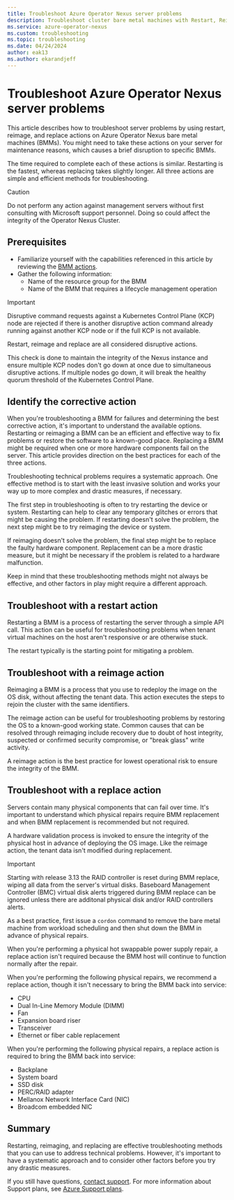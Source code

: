 ```yaml
---
title: Troubleshoot Azure Operator Nexus server problems
description: Troubleshoot cluster bare metal machines with Restart, Reimage, Replace for Azure Operator Nexus.
ms.service: azure-operator-nexus
ms.custom: troubleshooting
ms.topic: troubleshooting
ms.date: 04/24/2024
author: eak13
ms.author: ekarandjeff
---
```


# Troubleshoot Azure Operator Nexus server problems

This article describes how to troubleshoot server problems by using restart, reimage, and replace actions on Azure Operator Nexus bare metal machines (BMMs). You might need to take these actions on your server for maintenance reasons, which causes a brief disruption to specific BMMs.

The time required to complete each of these actions is similar. Restarting is the fastest, whereas replacing takes slightly longer. All three actions are simple and efficient methods for troubleshooting.

> [!CAUTION]
> Do not perform any action against management servers without first consulting with Microsoft support personnel. Doing so could affect the integrity of the Operator Nexus Cluster.

## Prerequisites

- Familiarize yourself with the capabilities referenced in this article by reviewing the [BMM actions](howto-baremetal-functions.md).
- Gather the following information:
  - Name of the resource group for the BMM
  - Name of the BMM that requires a lifecycle management operation

> [!IMPORTANT]
> Disruptive command requests against a Kubernetes Control Plane (KCP) node are rejected if there is another disruptive action command already running against another KCP node or if the full KCP is not available.
>
> Restart, reimage and replace are all considered disruptive actions.
>
> This check is done to maintain the integrity of the Nexus instance and ensure multiple KCP nodes don't go down at once due to simultaneous disruptive actions. If multiple nodes go down, it will break the healthy quorum threshold of the Kubernetes Control Plane.

## Identify the corrective action

When you're troubleshooting a BMM for failures and determining the best corrective action, it's important to understand the available options. Restarting or reimaging a BMM can be an efficient and effective way to fix problems or restore the software to a known-good place. Replacing a BMM might be required when one or more hardware components fail on the server. This article provides direction on the best practices for each of the three actions.

Troubleshooting technical problems requires a systematic approach. One effective method is to start with the least invasive solution and works your way up to more complex and drastic measures, if necessary.

The first step in troubleshooting is often to try restarting the device or system. Restarting can help to clear any temporary glitches or errors that might be causing the problem. If restarting doesn't solve the problem, the next step might be to try reimaging the device or system.

If reimaging doesn't solve the problem, the final step might be to replace the faulty hardware component. Replacement can be a more drastic measure, but it might be necessary if the problem is related to a hardware malfunction.

Keep in mind that these troubleshooting methods might not always be effective, and other factors in play might require a different approach.

## Troubleshoot with a restart action

Restarting a BMM is a process of restarting the server through a simple API call. This action can be useful for troubleshooting problems when tenant virtual machines on the host aren't responsive or are otherwise stuck.

The restart typically is the starting point for mitigating a problem.

## Troubleshoot with a reimage action

Reimaging a BMM is a process that you use to redeploy the image on the OS disk, without affecting the tenant data. This action executes the steps to rejoin the cluster with the same identifiers.

The reimage action can be useful for troubleshooting problems by restoring the OS to a known-good working state. Common causes that can be resolved through reimaging include recovery due to doubt of host integrity, suspected or confirmed security compromise, or "break glass" write activity.

A reimage action is the best practice for lowest operational risk to ensure the integrity of the BMM.

## Troubleshoot with a replace action

Servers contain many physical components that can fail over time. It's important to understand which physical repairs require BMM replacement and when BMM replacement is recommended but not required.

A hardware validation process is invoked to ensure the integrity of the physical host in advance of deploying the OS image. Like the reimage action, the tenant data isn't modified during replacement.

> [!IMPORTANT]
> Starting with release 3.13 the RAID controller is reset during BMM replace, wiping all data from the server's virtual disks. Baseboard Management Controller (BMC) virtual disk alerts triggered during BMM replace can be ignored unless there are additonal physical disk and/or RAID controllers alerts.

As a best practice, first issue a `cordon` command to remove the bare metal machine from workload scheduling and then shut down the BMM in advance of physical repairs.

When you're performing a physical hot swappable power supply repair, a replace action isn't required because the BMM host will continue to function normally after the repair.

When you're performing the following physical repairs, we recommend a replace action, though it isn't necessary to bring the BMM back into service:

- CPU
- Dual In-Line Memory Module (DIMM)
- Fan
- Expansion board riser
- Transceiver
- Ethernet or fiber cable replacement

When you're performing the following physical repairs, a replace action is required to bring the BMM back into service:

- Backplane
- System board
- SSD disk
- PERC/RAID adapter
- Mellanox Network Interface Card (NIC)
- Broadcom embedded NIC

## Summary

Restarting, reimaging, and replacing are effective troubleshooting methods that you can use to address technical problems. However, it's important to have a systematic approach and to consider other factors before you try any drastic measures.

If you still have questions, [contact support](https://portal.azure.com/?#blade/Microsoft_Azure_Support/HelpAndSupportBlade).
For more information about Support plans, see [Azure Support plans](https://azure.microsoft.com/support/plans/response/).
